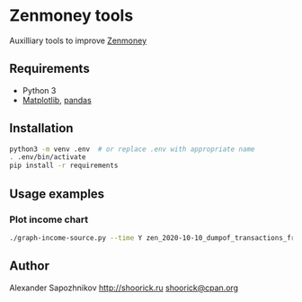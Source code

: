 Zenmoney tools
==============

Auxilliary tools to improve [Zenmoney](https://zenmoney.ru/)

Requirements
------------

* Python 3
* [Matplotlib](https://matplotlib.org), [pandas](https://pandas.pydata.org/)

Installation
------------

```bash
python3 -m venv .env  # or replace .env with appropriate name
. .env/bin/activate
pip install -r requirements
```

Usage examples
--------------

### Plot income chart

```bash
./graph-income-source.py --time Y zen_2020-10-10_dumpof_transactions_from_alltime.csv
```


Author
------

Alexander Sapozhnikov
http://shoorick.ru
<shoorick@cpan.org>
